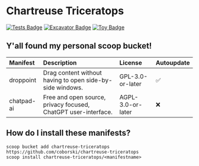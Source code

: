 # Chartreuse Triceratops

<!-- Uncomment the following line after replacing placeholders -->
[![Tests Badge](https://github.com/coborski/chartreuse-triceratops/actions/workflows/ci.yml/badge.svg)](https://github.com/coborski/chartreuse-triceratops/actions/workflows/ci.yml) [![Excavator Badge](https://github.com/coborski/chartreuse-triceratops/actions/workflows/excavator.yml/badge.svg)](https://github.com/coborski/chartreuse-triceratops/actions/workflows/excavator.yml) [![Toy Badge](https://img.shields.io/badge/project%20type-toy-blue)](https://project-types.github.io/#toy)

## Y'all found my personal scoop bucket!

| **Manifest** | **Description**                                                                                      | **License**       | **Autoupdate** |
| :----------- | :--------------------------------------------------------------------------------------------------- | :---------------- | :------------- |
| droppoint    | Drag content without having to open side-by-side windows.                                            | GPL-3.0-or-later  | ✅            |
| chatpad-ai   | Free and open source, privacy focused, ChatGPT user-interface.                                       | AGPL-3.0-or-later | ❌            |

## How do I install these manifests?

```pwsh
scoop bucket add chartreuse-triceratops https://github.com/coborski/chartreuse-triceratops
scoop install chartreuse-triceratops/<manifestname>
```
